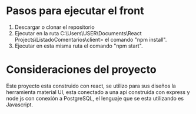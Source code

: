 # Pasos para ejecutar el front
1. Descargar o clonar el repositorio
2. Ejecutar en la ruta C:\Users\USER\Documents\React Projects\ListadoComentarios\client> el comando "npm install".
3. Ejecutar en esta misma ruta el comando "npm start".

# Consideraciones del proyecto
Este proyecto esta construido con react, se utilizo para sus diseños la herramienta material UI, esta conectado a una api construida con express y node js con conexión a PostgreSQL, el lenguaje que se esta utilizando es Javascript.

